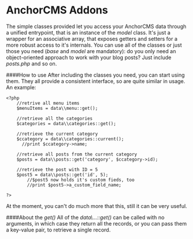 AnchorCMS Addons
=========

The simple classes provided let you access your AnchorCMS data through a unified entrypoint, that is an instance of the *model* class. It's just a wrapper for an associative array, that exposes getters and setters for a more robust access to it's internals. 
You can use all of the classes or just those you need (*base* and *model* are mandatory): do you only need an object-oriented approach to work with your blog posts? Just include *posts.php* and so on.

####How to use
After including the classes you need, you can start using them. They all provide a consistent interface, so are quite similar in usage. An example:

    <?php
        //retrive all menu items
        $menuItems = data\\menu::get();
        
        //retrieve all the categories
        $categories = data\\categories::get();
        
        //retrieve the current category
        $ccategory = data\\categories::current();
          //print $ccategory->name;
        
        //retrieve all posts from the current category
        $posts = data\\posts::get('category', $ccategory->id);
        
        //retrieve the post with ID = 5
        $post5 = data\\posts::get('id', 5);
            //$post5 now holds it's custom fieds, too
            //print $post5->a_custom_field_name;
        
    ?>
    
At the moment, you can't do much more that this, still it can be very useful.

####About the *get()*
All of the *data\\...::get()* can be called with no arguments, in which case they return all the records, or you can pass them a key-value pair, to retrieve a single record.
        


